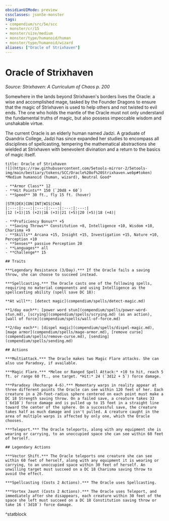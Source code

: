```yaml
---
obsidianUIMode: preview
cssclasses: json5e-monster
tags:
- compendium/src/5e/scc
- monster/cr/15
- monster/size/medium
- monster/type/humanoid/human
- monster/type/humanoid/wizard
aliases: ["Oracle of Strixhaven"]
---
```

# Oracle of Strixhaven
*Source: Strixhaven: A Curriculum of Chaos p. 200*  

Somewhere in the lands beyond Strixhaven's borders lives the Oracle: a wise and accomplished mage, tasked by the Founder Dragons to ensure that the magic of Strixhaven is used to help others and not twisted to evil ends. The one who holds the mantle of the Oracle must not only understand the fundamental truths of magic, but also possess impeccable wisdom and unshakable virtue.

The current Oracle is an elderly human named Jadzi. A graduate of Quandrix College, Jadzi has since expanded her studies to encompass all disciplines of spellcasting, tempering the mathematical abstractions she wielded at Strixhaven with benevolent divination and a return to the basics of magic itself.

```ad-statblock
title: Oracle of Strixhaven
![](https://raw.githubusercontent.com/5etools-mirror-2/5etools-img/main/bestiary/tokens/SCC/Oracle%20of%20Strixhaven.webp#token)
*Medium humanoid (human, wizard), Neutral Good*

- **Armor Class** 12 
- **Hit Points** 150 (`20d8 + 60`)
- **Speed** 30 ft., fly 15 ft. (hover)

|STR|DEX|CON|INT|WIS|CHA|
|:---:|:---:|:---:|:---:|:---:|:---:|
|12 (+1)|15 (+2)|16 (+3)|21 (+5)|20 (+5)|18 (+4)|

- **Proficiency Bonus** +5
- **Saving Throws** Constitution +8, Intelligence +10, Wisdom +10, Charisma +9
- **Skills** Arcana +15, Insight +15, Investigation +15, Nature +10, Perception +10
- **Senses** passive Perception 20
- **Languages** all
- **Challenge** 15

## Traits

***Legendary Resistance (3/Day).*** If the Oracle fails a saving throw, she can choose to succeed instead.

***Spellcasting.*** The Oracle casts one of the following spells, requiring no material components and using Intelligence as the spellcasting ability (spell save DC 18):

**At will**: [detect magic](compendium/spells/detect-magic.md)

**1/day each**: [power word stun](compendium/spells/power-word-stun.md), [scrying](compendium/spells/scrying.md) (as an action), [wall of force](compendium/spells/wall-of-force.md)

**2/day each**: [dispel magic](compendium/spells/dispel-magic.md), [mage armor](compendium/spells/mage-armor.md), [remove curse](compendium/spells/remove-curse.md), [sending](compendium/spells/sending.md)

## Actions

***Multiattack.*** The Oracle makes two Magic Flare attacks. She can also use Paradoxy, if available.

***Magic Flare.*** *Melee or Ranged Spell Attack:* +10 to hit, reach 5 ft. or range 60 ft., one target. *Hit:* 24 (`3d12 + 5`) force damage.

***Paradoxy (Recharge 4-6).*** Momentary warps in reality appear at three different points the Oracle can see within 120 feet of her. Each creature in a 20-foot-radius sphere centered on each point must make a DC 18 Strength saving throw. On a failed save, a creature takes 33 (`6d10`) force damage and is pulled up to 15 feet in a straight line toward the center of the sphere. On a successful save, the creature takes half as much damage and isn't pulled. A creature caught in the area of multiple warps is affected by only one, which the Oracle chooses.

***Teleport.*** The Oracle teleports, along with any equipment she is wearing or carrying, to an unoccupied space she can see within 60 feet of herself.

## Legendary Actions

***Vector Shift.*** The Oracle teleports one creature she can see within 60 feet of herself, along with any equipment it is wearing or carrying, to an unoccupied space within 30 feet of herself. An unwilling target must succeed on a DC 18 Charisma saving throw to avoid the effect.

***Spellcasting (Costs 2 Actions).*** The Oracle uses Spellcasting.

***Vortex Jaunt (Costs 2 Actions).*** The Oracle uses Teleport, and immediately after she disappears, each creature within 30 feet of the space she left must succeed on a DC 18 Constitution saving throw or take 16 (`3d10`) force damage.
```
^statblock